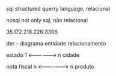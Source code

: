 sql structured querry language, relacional

nosql not only sql, não relacional

35.172.218.226:3306

der - diagrama entidade relacionamento

estado 1 <------> n cidade

nota fiscal n <-------> n produto
